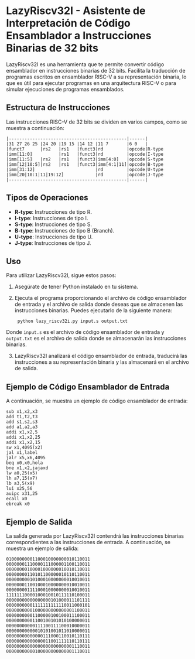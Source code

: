 # LazyRiscv32I - Asistente de Interpretación de Código Ensamblador a Instrucciones Binarias de 32 bits

LazyRiscv32I es una herramienta que te permite convertir código ensamblador en instrucciones binarias de 32 bits. Facilita la traducción de programas escritos en ensamblador RISC-V a su representación binaria, lo que es útil para ejecutar programas en una arquitectura RISC-V o para simular ejecuciones de programas ensamblados.

## Estructura de Instrucciones

Las instrucciones RISC-V de 32 bits se dividen en varios campos, como se muestra a continuación:

    |---------------------------------------------|------|
    |31 27 26 25 |24 20 |19 15 |14 12 |11 7       |6 0   |     
    |funct7      |rs2   |rs1   |funct3|rd         |opcode|R-type
    |imm[11:0]          |rs1   |funct3|rd         |opcode|I-type
    |imm[11:5]   |rs2   |rs1   |funct3|imm[4:0]   |opcode|S-type
    |imm[12|10:5]|rs2   |rs1   |funct3|imm[4:1|11]|opcode|B-type
    |imm[31:12]                       |rd         |opcode|U-type    
    |imm[20|10:1|11|19:12]            |rd         |opcode|J-type
    |---------------------------------------------|------|


## Tipos de Operaciones

- **R-type**: Instrucciones de tipo R.
- **I-type**: Instrucciones de tipo I.
- **S-type**: Instrucciones de tipo S.
- **B-type**: Instrucciones de tipo B (Branch).
- **U-type**: Instrucciones de tipo U.
- **J-type**: Instrucciones de tipo J.

## Uso

Para utilizar LazyRiscv32I, sigue estos pasos:

1. Asegúrate de tener Python instalado en tu sistema.
2. Ejecuta el programa proporcionando el archivo de código ensamblador de entrada y el archivo de salida donde deseas que se almacenen las instrucciones binarias. Puedes ejecutarlo de la siguiente manera:

        python lazy_riscv32i.py input.s output.txt


Donde `input.s` es el archivo de código ensamblador de entrada y `output.txt` es el archivo de salida donde se almacenarán las instrucciones binarias.

3. LazyRiscv32I analizará el código ensamblador de entrada, traducirá las instrucciones a su representación binaria y las almacenará en el archivo de salida.

## Ejemplo de Código Ensamblador de Entrada

A continuación, se muestra un ejemplo de código ensamblador de entrada:

    sub x1,x2,x3
    add t1,t2,t3
    add s1,s2,s3
    add a1,a2,a3
    addi x1,x2,5
    addi x1,x2,25
    addi x1,x2,15
    sw x1,4095(x2)
    jal x1,label
    jalr x5,x6,4095
    beq x0,x0,hola
    bne x1,x2,jajaxd
    lw a0,25(x5)
    lh a7,15(x7) 
    lb a3,5(x9)
    lui x25,56
    auipc x31,25
    ecall x0
    ebreak x0


## Ejemplo de Salida

La salida generada por LazyRiscv32I contendrá las instrucciones binarias correspondientes a las instrucciones de entrada. A continuación, se muestra un ejemplo de salida:

    01000000001100010000000010110011
    00000001110000111000001100110011
    00000000100001000000010010110011
    00000000110101100000010110110011
    00000000010100010000000010010011
    00000001100100010000000010010011
    00000000111100010000000010010011
    11111110000100010010111110100011
    00000000000000000101000011101111
    00000000001111111111110011000101
    00000000001000000000000001100011
    00000000001100000100100011100011
    00000000001100100101010100000011
    00000000000111100111100010000011
    00000000000010101001011010000011
    00000000000000111000110010110111
    00000000000000011001111110110111
    00000000000000000000000001110011
    00000000000100000000000001110011
